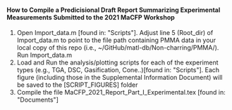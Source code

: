 #### How to Compile a Predicisional Draft Report Summarizing Experimental Measurements Submitted to the 2021 MaCFP Workshop


1. Open Import_data.m [found in: "Scripts"]. Adjust line 5 (Root_dir) of Import_data.m to point to the file path containing PMMA data in your local copy of this repo (i.e., ~/GitHub/matl-db/Non-charring/PMMA/). Run Import_data.m
2. Load and Run the analysis/plotting scripts for each of the experiment types (e.g., TGA, DSC, Gasification, Cone..)[found in: "Scripts"]. Each figure (including those in the Supplemental Information Document) will be saved to the [SCRIPT_FIGURES] folder
3. Compile the file MaCFP_2021_Report_Part_I_Experimental.tex [found in: "Documents"]
